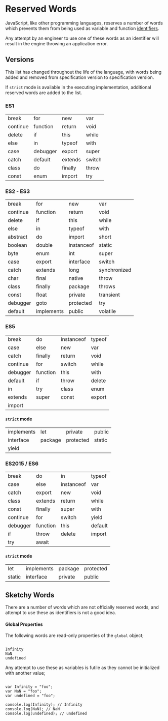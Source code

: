 # Reserved Words

JavaScript, like other programming languages, reserves a number of words which prevents them from being used as variable and function [identifiers](../identifiers).

Any attempt by an engineer to use one of these words as an identifier will result in the engine throwing an application error.

## Versions

This list has changed throughout the life of the language, with words being added and removed from specification version to specification version.

If `strict` mode is available in the executing implementation, additional reserved words are added to the list.

### ES1

|          |          |         |        |
| -------- | -------- | ------- | ------ |
| break    | for      | new     | var    |
| continue | function | return  | void   |
| delete   | if       | this    | while  |
| else     | in       | typeof  | with   |
| case     | debugger | export  | super  |
| catch    | default  | extends | switch |
| class    | do       | finally | throw  |
| const    | enum     | import  | try    |

### ES2 - ES3

|          |            |            |              |
| -------- | ---------- | ---------- | ------------ |
| break    | for        | new        | var          |
| continue | function   | return     | void         |
| delete   | if         | this       | while        |
| else     | in         | typeof     | with         |
| abstract | do         | import     | short        |
| boolean  | double     | instanceof | static       |
| byte     | enum       | int        | super        |
| case     | export     | interface  | switch       |
| catch    | extends    | long       | synchronized |
| char     | final      | native     | throw        |
| class    | finally    | package    | throws       |
| const    | float      | private    | transient    |
| debugger | goto       | protected  | try          |
| default  | implements | public     | volatile     |

### ES5

|          |          |            |        |
| -------- | -------- | ---------- | ------ |
| break    | do       | instanceof | typeof |
| case     | else     | new        | var    |
| catch    | finally  | return     | void   |
| continue | for      | switch     | while  |
| debugger | function | this       | with   |
| default  | if       | throw      | delete |
| in       | try      | class      | enum   |
| extends  | super    | const      | export |
| import   |

#### `strict` mode

|            |         |           |        |
| ---------- | ------- | --------- | ------ |
| implements | let     | private   | public |
| interface  | package | protected | static |
| yield      |

### ES2015 / ES6

|          |          |            |         |
| -------- | -------- | ---------- | ------- |
| break    | do       | in         | typeof  |
| case     | else     | instanceof | var     |
| catch    | export   | new        | void    |
| class    | extends  | return     | while   |
| const    | finally  | super      | with    |
| continue | for      | switch     | yield   |
| debugger | function | this       | default |
| if       | throw    | delete     | import  |
| try      | await    |

#### `strict` mode

|        |            |         |           |
| ------ | ---------- | ------- | --------- |
| let    | implements | package | protected |
| static | interface  | private | public    |

## Sketchy Words

There are a number of words which are not officially reserved words, and attempt to use these as identifiers is not a good idea.

#### Global Properties

The following words are read-only properties of the `global` object;

```

Infinity
NaN
undefined

```

Any attempt to use these as variables is futile as they cannot be initialized with another value;

```

var Infinity = "foo";
var NaN = "foo";
var undefined = "foo";

console.log(Infinity); // Infinity
console.log(NaN); // NaN
console.log(undefined); // undefined

```

```

```
